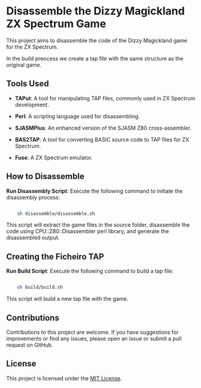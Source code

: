 # Disassemble the Dizzy Magickland ZX Spectrum Game

This project aims to disassemble the code of the Dizzy Magickland game for the ZX Spectrum. 

In the build preocess we create a tap file with the same structure as the original game.

## Tools Used
- **TAPut**: A tool for manipulating TAP files, commonly used in ZX Spectrum development.

- **Perl**: A scripting language used for disassembling.

- **SJASMPlus**: An enhanced version of the SJASM Z80 cross-assembler.

- **BAS2TAP**: A tool for converting BASIC source code to TAP files for ZX Spectrum.

- **Fuse**: A ZX Spectrum emulator.


## How to Disassemble

**Run Disassembly Script**: Execute the following command to initiate the disassembly process:

```bash

    sh disassemble/disassemble.sh
```

This script will extract the game files in the source folder, disassemble the code using CPU::Z80::Disassembler perl library, and generate the disassembled output.


## Creating the Ficheiro TAP

**Run Build Script**: Execute the following command to build a tap file:

```bash

    sh build/build.sh
```

This script will build a new tap file with the game.




## Contributions
Contributions to this project are welcome. If you have suggestions for improvements or find any issues, please open an issue or submit a pull request on GitHub.

## License
This project is licensed under the [MIT License](LICENSE).
